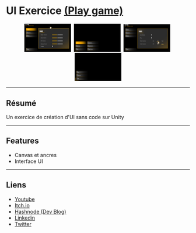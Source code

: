 # UI Exercice <a href="https://archer01.itch.io/ui-exercice">(Play game)</a>&nbsp;

<div align="center"> 
  <img src="Github-Screenshots/screenshot1.png" alt="screenshot" width="128" />&nbsp
  <img src="Github-Screenshots/screenshot2.png" alt="screenshot" width="128" />&nbsp
  <img src="Github-Screenshots/screenshot3.png" alt="screenshot" width="128" />&nbsp
  <img src="Github-Screenshots/screenshot4.png" alt="screenshot" width="128" />
</div>

---

## Résumé
Un exercice de création d'UI sans code sur Unity

---

## Features
  * Canvas et ancres
  * Interface UI
  
---

## Liens
  * <a href="https://www.youtube.com/channel/UCwxuydeEi6WyM-X6nsPs-8A">Youtube</a>
  * <a href="https://archer01.itch.io/">Itch.io</a>
  * <a href="https://hashnode.com/@Archer01">Hashnode (Dev Blog)</a>
  * <a href="https://www.linkedin.com/in/julienguenard/">Linkedin</a>
  * <a href="https://twitter.com/julien_guenard">Twitter</a>

